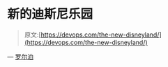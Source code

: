 # 新的迪斯尼乐园

> 原文:[https://devops.com/the-new-disneyland/](https://devops.com/the-new-disneyland/)

— [罗尔泊](https://devops.com/author/breselman/)